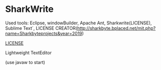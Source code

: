 # SharkWrite

Used tools: Eclipse, windowBuilder, Apache Ant, Sharkwrite(LICENSE), Sublime Text´, LICENSE CREATOR(http://sharkbyte.bplaced.net/mit.php?name=Sharkbyteprojects&year=2019)

[LICENSE](http://sharkbyte.bplaced.net/mit.php?name=Sharkbyteprojects&year=2019)

Lightweight TextEditor

(use javaw to start)